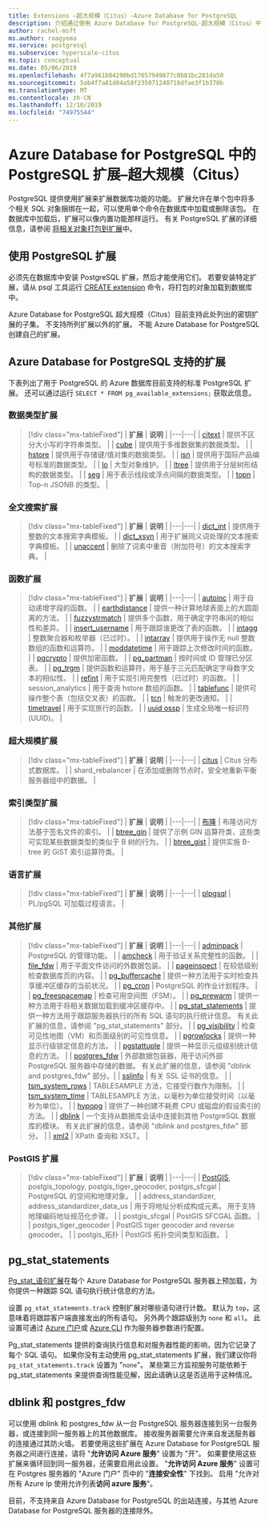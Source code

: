 ```yaml
---
title: Extensions –超大规模（Citus）-Azure Database for PostgreSQL
description: 介绍通过使用 Azure Database for PostgreSQL-超大规模（Citus）中的扩展来扩展数据库功能的功能
author: rachel-msft
ms.author: raagyema
ms.service: postgresql
ms.subservice: hyperscale-citus
ms.topic: conceptual
ms.date: 05/06/2019
ms.openlocfilehash: 4f7a961b04290bd17657949877c0b81bc281da50
ms.sourcegitcommit: 5ab4f7a81d04a58f235071240718dfae3f1b370b
ms.translationtype: MT
ms.contentlocale: zh-CN
ms.lasthandoff: 12/10/2019
ms.locfileid: "74975544"
---
```

# <a name="postgresql-extensions-in-azure-database-for-postgresql--hyperscale-citus"></a>Azure Database for PostgreSQL 中的 PostgreSQL 扩展–超大规模（Citus）

PostgreSQL 提供使用扩展来扩展数据库功能的功能。 扩展允许在单个包中将多个相关 SQL 对象捆绑在一起，可以使用单个命令在数据库中加载或删除该包。 在数据库中加载后，扩展可以像内置功能那样运行。 有关 PostgreSQL 扩展的详细信息，请参阅 [将相关对象打包到扩展](https://www.postgresql.org/docs/9.6/static/extend-extensions.html)中。

## <a name="use-postgresql-extensions"></a>使用 PostgreSQL 扩展

必须先在数据库中安装 PostgreSQL 扩展，然后才能使用它们。 若要安装特定扩展，请从 psql 工具运行 [CREATE extension](https://www.postgresql.org/docs/9.6/static/sql-createextension.html) 命令，将打包的对象加载到数据库中。

Azure Database for PostgreSQL 超大规模（Citus）目前支持此处列出的密钥扩展的子集。 不支持所列扩展以外的扩展。 不能 Azure Database for PostgreSQL 创建自己的扩展。

## <a name="extensions-supported-by-azure-database-for-postgresql"></a>Azure Database for PostgreSQL 支持的扩展

下表列出了用于 PostgreSQL 的 Azure 数据库目前支持的标准 PostgreSQL 扩展。 还可以通过运行 `SELECT * FROM pg_available_extensions;` 获取此信息。

### <a name="data-types-extensions"></a>数据类型扩展

> [!div class="mx-tableFixed"]
> | **扩展** | **说明** |
> |---|---|
> | [citext](https://www.postgresql.org/docs/9.6/static/citext.html) | 提供不区分大小写的字符串类型。 |
> | [cube](https://www.postgresql.org/docs/9.6/static/cube.html) | 提供用于多维数据集的数据类型。 |
> | [hstore](https://www.postgresql.org/docs/9.6/static/hstore.html) | 提供用于存储键/值对集的数据类型。 |
> | [isn](https://www.postgresql.org/docs/9.6/static/isn.html) | 提供用于国际产品编号标准的数据类型。 |
> | [lo](https://www.postgresql.org/docs/current/lo.html) | 大型对象维护。 |
> | [ltree](https://www.postgresql.org/docs/9.6/static/ltree.html) | 提供用于分层树形结构的数据类型。 |
> | [seg](https://www.postgresql.org/docs/current/seg.html) | 用于表示线段或浮点间隔的数据类型。 |
> | [topn](https://github.com/citusdata/postgresql-topn/) | Top-n JSONB 的类型。 |

### <a name="full-text-search-extensions"></a>全文搜索扩展

> [!div class="mx-tableFixed"]
> | **扩展** | **说明** |
> |---|---|
> | [dict\_int](https://www.postgresql.org/docs/9.6/static/dict-int.html) | 提供用于整数的文本搜索字典模板。 |
> | [dict\_xsyn](https://www.postgresql.org/docs/current/dict-xsyn.html) | 用于扩展同义词处理的文本搜索字典模板。 |
> | [unaccent](https://www.postgresql.org/docs/9.6/static/unaccent.html) | 删除了词素中重音（附加符号）的文本搜索字典。 |

### <a name="functions-extensions"></a>函数扩展

> [!div class="mx-tableFixed"]
> | **扩展** | **说明** |
> |---|---|
> | [autoinc](https://www.postgresql.org/docs/current/contrib-spi.html#id-1.11.7.45.7) | 用于自动递增字段的函数。 |
> | [earthdistance](https://www.postgresql.org/docs/9.6/static/earthdistance.html) | 提供一种计算地球表面上的大圆距离的方法。 |
> | [fuzzystrmatch](https://www.postgresql.org/docs/9.6/static/fuzzystrmatch.html) | 提供多个函数，用于确定字符串间的相似性和差异。 |
> | [insert\_username](https://www.postgresql.org/docs/current/contrib-spi.html#id-1.11.7.45.8) | 用于跟踪谁更改了表的函数。 |
> | [intagg](https://www.postgresql.org/docs/current/intagg.html) | 整数聚合器和枚举器（已过时）。 |
> | [intarray](https://www.postgresql.org/docs/9.6/static/intarray.html) | 提供用于操作无 null 整数数组的函数和运算符。 |
> | [moddatetime](https://www.postgresql.org/docs/current/contrib-spi.html#id-1.11.7.45.9) | 用于跟踪上次修改时间的函数。 |
> | [pgcrypto](https://www.postgresql.org/docs/9.6/static/pgcrypto.html) | 提供加密函数。 |
> | [pg\_partman](https://pgxn.org/dist/pg_partman/doc/pg_partman.html) | 按时间或 ID 管理已分区表。 |
> | [pg\_trgm](https://www.postgresql.org/docs/9.6/static/pgtrgm.html) | 提供函数和运算符，用于基于三元匹配确定字母数字文本的相似性。 |
> | [refint](https://www.postgresql.org/docs/current/contrib-spi.html#id-1.11.7.45.5) | 用于实现引用完整性（已过时）的函数。 |
> | session\_analytics | 用于查询 hstore 数组的函数。 |
> | [tablefunc](https://www.postgresql.org/docs/9.6/static/tablefunc.html) | 提供可操作整个表（包括交叉表）的函数。 |
> | [tcn](https://www.postgresql.org/docs/current/tcn.html) | 触发的更改通知。 |
> | [timetravel](https://www.postgresql.org/docs/current/contrib-spi.html#id-1.11.7.45.6) | 用于实现旅行的函数。 |
> | [uuid ossp](https://www.postgresql.org/docs/9.6/static/uuid-ossp.html) | 生成全局唯一标识符 (UUID)。 |

### <a name="hyperscale-extensions"></a>超大规模扩展

> [!div class="mx-tableFixed"]
> | **扩展** | **说明** |
> |---|---|
> | [citus](https://github.com/citusdata/citus) | Citus 分布式数据库。 |
> | shard\_rebalancer | 在添加或删除节点时，安全地重新平衡服务器组中的数据。 |

### <a name="index-types-extensions"></a>索引类型扩展

> [!div class="mx-tableFixed"]
> | **扩展** | **说明** |
> |---|---|
> | [布隆](https://www.postgresql.org/docs/current/bloom.html) | 布隆访问方法基于签名文件的索引。 |
> | [btree\_gin](https://www.postgresql.org/docs/9.6/static/btree-gin.html) | 提供了示例 GIN 运算符类，这些类可实现某些数据类型的类似于 B 树的行为。 |
> | [btree\_gist](https://www.postgresql.org/docs/9.6/static/btree-gist.html) | 提供实施 B-tree 的 GiST 索引运算符类。 |

### <a name="language-extensions"></a>语言扩展

> [!div class="mx-tableFixed"]
> | **扩展** | **说明** |
> |---|---|
> | [plpgsql](https://www.postgresql.org/docs/9.6/static/plpgsql.html) | PL/pgSQL 可加载过程语言。 |

### <a name="miscellaneous-extensions"></a>其他扩展

> [!div class="mx-tableFixed"]
> | **扩展** | **说明** |
> |---|---|
> | [adminpack](https://www.postgresql.org/docs/current/adminpack.html) | PostgreSQL 的管理功能。 |
> | [amcheck](https://www.postgresql.org/docs/current/amcheck.html) | 用于验证关系完整性的函数。 |
> | [file\_fdw](https://www.postgresql.org/docs/current/file-fdw.html) | 用于平面文件访问的外数据包装。 |
> | [pageinspect](https://www.postgresql.org/docs/current/pageinspect.html) | 在较低级别检查数据库页的内容。 |
> | [pg\_buffercache](https://www.postgresql.org/docs/9.6/static/pgbuffercache.html) | 提供一种方法用于实时检查共享缓冲区缓存的当前状况。 |
> | [pg\_cron](https://github.com/citusdata/pg_cron) | PostgreSQL 的作业计划程序。 |
> | [pg\_freespacemap](https://www.postgresql.org/docs/current/pgfreespacemap.html) | 检查可用空间图（FSM）。 |
> | [pg\_prewarm](https://www.postgresql.org/docs/9.6/static/pgprewarm.html) | 提供一种方法用于将相关数据加载到缓冲区缓存中。 |
> | [pg\_stat\_statements](https://www.postgresql.org/docs/9.6/static/pgstatstatements.html) | 提供一种方法用于跟踪服务器执行的所有 SQL 语句的执行统计信息。 有关此扩展的信息，请参阅 "pg_stat_statements" 部分。 |
> | [pg\_visibility](https://www.postgresql.org/docs/current/pgvisibility.html) | 检查可见性地图（VM）和页面级别的可见性信息。 |
> | [pgrowlocks](https://www.postgresql.org/docs/9.6/static/pgrowlocks.html) | 提供一种显示行级锁定信息的方法。 |
> | [pgstattuple](https://www.postgresql.org/docs/9.6/static/pgstattuple.html) | 提供一种显示元组级别统计信息的方法。 |
> | [postgres\_fdw](https://www.postgresql.org/docs/9.6/static/postgres-fdw.html) | 外部数据包装器，用于访问外部 PostgreSQL 服务器中存储的数据。 有关此扩展的信息，请参阅 "dblink and postgres_fdw" 部分。|
> | [sslinfo](https://www.postgresql.org/docs/current/sslinfo.html) | 有关 SSL 证书的信息。 |
> | [tsm\_system\_rows](https://www.postgresql.org/docs/current/tsm-system-rows.html) | TABLESAMPLE 方法，它接受行数作为限制。 |
> | [tsm\_system\_time](https://www.postgresql.org/docs/current/tsm-system-time.html) | TABLESAMPLE 方法，以毫秒为单位接受时间（以毫秒为单位）。 |
> | [hypopg](https://hypopg.readthedocs.io/en/latest/) | 提供了一种创建不耗费 CPU 或磁盘的假设索引的方法。 |
> | [dblink](https://www.postgresql.org/docs/current/dblink.html) | 一个支持从数据库会话中连接到其他 PostgreSQL 数据库的模块。 有关此扩展的信息，请参阅 "dblink and postgres_fdw" 部分。 |
> | [xml2](https://www.postgresql.org/docs/current/xml2.html) | XPath 查询和 XSLT。 |


### <a name="postgis-extensions"></a>PostGIS 扩展

> [!div class="mx-tableFixed"]
> | **扩展** | **说明** |
> |---|---|
> | [PostGIS](https://www.postgis.net/), postgis\_topology, postgis\_tiger\_geocoder, postgis\_sfcgal | PostgreSQL 的空间和地理对象。 |
> | address\_standardizer, address\_standardizer\_data\_us | 用于将地址分析成构成元素。 用于支持地理编码地址规范化步骤。 |
> | postgis\_sfcgal | PostGIS SFCGAL 函数。 |
> | postgis\_tiger\_geocoder | PostGIS tiger geocoder and reverse geocoder。 |
> | postgis\_拓扑 | PostGIS 拓扑空间类型和函数。 |


## <a name="pg_stat_statements"></a>pg_stat_statements
[Pg\_stat\_语句扩展](https://www.postgresql.org/docs/current/pgstatstatements.html)在每个 Azure Database for PostgreSQL 服务器上预加载，为你提供一种跟踪 SQL 语句执行统计信息的方法。

设置 `pg_stat_statements.track` 控制扩展对哪些语句进行计数。 默认为 `top`，这意味着将跟踪客户端直接发出的所有语句。 另外两个跟踪级别为 `none` 和 `all`。 此设置可通过 [Azure 门户](https://docs.microsoft.com/azure/postgresql/howto-configure-server-parameters-using-portal)或 [Azure CLI](https://docs.microsoft.com/azure/postgresql/howto-configure-server-parameters-using-cli) 作为服务器参数进行配置。

Pg_stat_statements 提供的查询执行信息和对服务器性能的影响，因为它记录了每个 SQL 语句。 如果你没有主动使用 pg_stat_statements 扩展，我们建议你将 `pg_stat_statements.track` 设置为 "`none`"。 某些第三方监视服务可能依赖于 pg_stat_statements 来提供查询性能见解，因此请确认这是否适用于这种情况。

## <a name="dblink-and-postgres_fdw"></a>dblink 和 postgres_fdw
可以使用 dblink 和 postgres_fdw 从一台 PostgreSQL 服务器连接到另一台服务器，或连接到同一服务器上的其他数据库。 接收服务器需要允许来自发送服务器的连接通过其防火墙。 若要使用这些扩展在 Azure Database for PostgreSQL 服务器之间进行连接，请将 "**允许访问 Azure 服务**" 设置为 "开"。 如果要使用这些扩展来循环回到同一服务器，还需要启用此设置。 "**允许访问 Azure 服务**" 设置可在 Postgres 服务器的 "Azure 门户" 页中的 "**连接安全性**" 下找到。 启用 "允许对所有 Azure Ip 使用允许列表**访问 azure 服务**"。

目前，不支持来自 Azure Database for PostgreSQL 的出站连接，与其他 Azure Database for PostgreSQL 服务器的连接除外。
